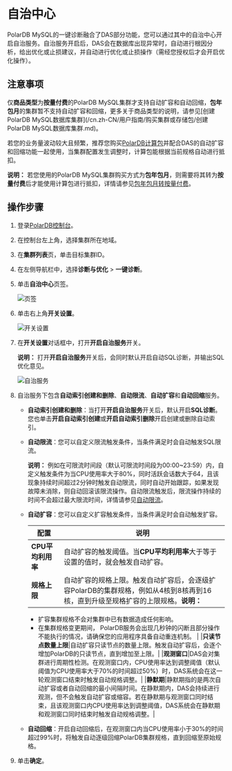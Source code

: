 # 自治中心

PolarDB MySQL的一键诊断融合了DAS部分功能，您可以通过其中的自治中心开启自治服务。自治服务开启后，DAS会在数据库出现异常时，自动进行根因分析，给出优化或止损建议，并自动进行优化或止损操作（需经您授权后才会开启优化操作）。

## 注意事项

仅**商品类型**为**按量付费**的PolarDB MySQL集群才支持自动扩容和自动回缩，**包年包月**的集群暂不支持自动扩容和回缩，更多关于商品类型的说明，请参见[创建PolarDB MySQL数据库集群](/cn.zh-CN/用户指南/购买集群或存储包/创建PolarDB MySQL数据库集群.md)。

若您的业务量波动较大且频繁，推荐您购买[PolarDB计算包](/cn.zh-CN/用户指南/购买集群或存储包/使用计算包.md)并配合DAS的自动扩容和回缩功能一起使用，当集群配置发生调整时，计算包能根据当前规格自动进行抵扣。

**说明：** 若您使用的PolarDB MySQL集群购买方式为**包年包月**，则需要将其转为**按量付费**后才能使用计算包进行抵扣，详情请参见[包年包月转按量付费](/cn.zh-CN/用户指南/购买集群或存储包/包年包月转按量付费.md)。

## 操作步骤

1.  登录[PolarDB控制台](https://polardb.console.aliyun.com/)。

2.  在控制台左上角，选择集群所在地域。

3.  在**集群列表**页，单击目标集群ID。

4.  在左侧导航栏中，选择**诊断与优化** \> **一键诊断**。

5.  单击**自治中心**页签。

    ![页签](https://static-aliyun-doc.oss-cn-hangzhou.aliyuncs.com/assets/img/zh-CN/4440359951/p132562.png)

6.  单击右上角**开关设置**。

    ![开关设置](https://static-aliyun-doc.oss-cn-hangzhou.aliyuncs.com/assets/img/zh-CN/4440359951/p104684.png)

7.  在**开关设置**对话框中，打开**开启自治服务**开关。

    **说明：** 打开**开启自治服务**开关后，会同时默认开启自动SQL诊断，并输出SQL优化意见。

    ![自治服务](https://static-aliyun-doc.oss-cn-hangzhou.aliyuncs.com/assets/img/zh-CN/4440359951/p104686.png)

8.  自治服务下包含**自动索引创建和删除**、**自动限流**、**自动扩容**和**自动回缩**服务。

    -   **自动索引创建和删除**：当打开**开启自治服务**开关后，默认开启**SQL诊断**。您也单击**开启自动索引创建**或**开启自动索引删除**开启创建或删除自动索引。
    -   **自动限流**：您可以自定义限流触发条件，当条件满足时会自动触发SQL限流。

        **说明：** 例如在可限流时间段（默认可限流时间段为00:00~23:59）内，自定义触发条件为当CPU使用率大于80%，同时活跃会话数大于64，且该现象持续时间超过2分钟时触发自动限流，同时自动开始跟踪，如果发现故障未消除，则自动回滚该限流操作。自动限流触发后，限流操作持续的时间不会超过最大限流时间，详情请参见[自动限流](https://help.aliyun.com/document_detail/164859.html)。

    -   **自动扩容**：您可以自定义扩容触发条件，当条件满足时会自动触发扩容。

        |配置|说明|
        |--|--|
        |**CPU平均利用率**|自动扩容的触发阈值。当**CPU平均利用率**大于等于设置的值时，就会触发自动扩容。|
        |**规格上限**|自动扩容的规格上限。触发自动扩容后，会逐级扩容PolarDB的集群规格，例如从4核到8核再到16核，直到升级至规格扩容的上限规格。**说明：**

        -   扩容集群规格不会对集群中已有数据造成任何影响。
        -   在集群规格变更期间， PolarDB服务会出现几秒钟的闪断且部分操作不能执行的情况，请确保您的应用程序具备自动重连机制。 |
        |**只读节点数量上限**|自动扩容只读节点的数量上限。触发自动扩容后，会逐个增加PolarDB的只读节点，直到增加至上限。|
        |**观测窗口**|DAS会对集群进行周期性检测。在观测窗口内，CPU使用率达到调整阈值（默认阈值为CPU使用率大于70%的时间超过50%）时，DAS系统会在这一轮观测窗口结束时触发自动规格调整。|
        |**静默期**|静默期指的是两次自动扩容或者自动回缩的最小间隔时间。在静默期内，DAS会持续进行观测，但不会触发自动扩容或缩容。若在静默期与观测窗口同时结束，且该观测窗口内CPU使用率达到调整阈值，DAS系统会在静默期和观测窗口同时结束时触发自动规格调整。|

    -   **自动回缩**：开启自动回缩后，在观测窗口内当CPU使用率小于30%的时间超过99%时，将触发自动逐级回缩PolarDB集群规格，直到回缩至原始规格。
9.  单击**确定**。


